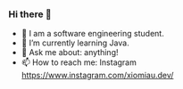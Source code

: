 ### Hi there 👋

<!--
**Xiomiau/xiomiau** is a ✨ _special_ ✨ repository because its `README.md` (this file) appears on your GitHub profile.

Here are some ideas to get you started:

- 👯 I’m looking to collaborate on ...
- 🤔 I’m looking for help with ...
 ...
 ...
- 😄 Pronouns: ...
- ⚡ Fun fact: ...
-->
- 🔭 I am a software engineering student.
- 🌱 I’m currently learning Java.
- 💬 Ask me about: anything!
- 📫 How to reach me: Instagram https://www.instagram.com/xiomiau.dev/
